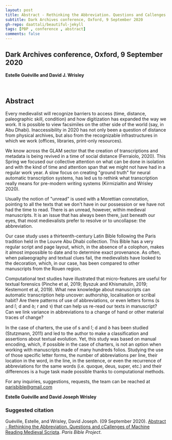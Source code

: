 ```yaml
---
layout: post
title: Abstract - Rethinking the Abbreviation. Questions and Callenges of Machine Reading Medieval Scripta
subtitle: Dark Archives conference, Oxford, 9 September 2020
gh-repo: daattali/beautiful-jekyll
tags: [PBP , conference , abstract]
comments: false
---
```


## Dark Archives conference, Oxford, 9 September 2020
**Estelle Guéville and David J. Wrisley**

<br>

## Abstract

Every medievalist will recognize barriers to access (time, distance, paleographic skill, condition) and how digitization has expanded the way we work. It is possible to view facsimiles on the other side of the world (say, in Abu Dhabi). Inaccessibility in 2020 has not only been a question of distance from physical archives, but also from the recognizable infrastructures in which we work (offices, libraries, print-only resources).

We know across the GLAM sector that the creation of transcriptions and metadata is being revived in a time of social distance (Ferraiolo, 2020). This Spring we focused our collective attention on what can be done in isolation and with the kind of time and attention span that we might not have had in a regular work year. A slow focus on creating "ground truth" for neural automatic transcription systems, has led us to rethink what transcription really means for pre-modern writing systems (Kirmizialtin and Wrisley 2020). 

Usually the notion of "unread" is used with a Morettian connotation, pointing to all the texts that we don't have in our possession or we have not had the time to read. There is an unread, however, within medieval manuscripts. It is an issue that has always been there, just beneath our eyes, that most medievalists prefer to resolve or to uncollapse: the abbreviation. 

Our case study uses a thirteenth-century Latin Bible following the Paris tradition held in the Louvre Abu Dhabi collection. This Bible has a very regular script and page layout, which, in the absence of a colophon, makes it almost impossible to date and to determine exact provenance. As often, when palaeography and textual clues fail, the medievalists have looked to the decoration, which, in our case, has been compared to other manuscripts from the Rouen region. 

Computational text studies have illustrated that micro-features are useful for textual forensics (Pinche et al, 2019; Byszuk and Khismatulin, 2019; Kestemont et al, 2019). What new knowledge about manuscripts can automatic transcription help uncover: authorship, localisation or scribal habit? Are there patterns of use of abbreviations, or even letters forms (s and ſ; d and ꝺ; r and ꝛ) that can help us re-read our texts in manuscript? Can we link variance in abbreviations to a change of hand or other material traces of change? 

In the case of charters, the use of s and ſ; d and ꝺ has been studied (Stutzmann, 2011) and led to the author to make a classification and assertions about textual evolution. Yet, this study was based on manual encoding, which, if possible in the case of charters, is not an option when working with manuscripts made of many hundreds folios. Studying the use of those specific letter forms, the number of abbreviations per line, their location in the word, in the line, in the sentence, or even the recurrence of abbreviations for the same words (i.e. quoque, deus, super, etc.) and their differences is a huge task made possible thanks to computational methods. 


For any inquiries, suggestions, requests, the team can be reached at [parisbible@gmail.com](mailto:parisbible@gmail.com)

**Estelle Guéville and David Joseph Wrisley**



### **Suggested citation**

Guéville, Estelle, and Wrisley, David Joseph. (09 September 2020). [Abstract - Rethinking the Abbreviation. Questions and cCallenges of Machine Reading Medieval Scripta](https://parisbible.github.io/2020-09-09-DarkArchives-conf/). *Paris Bible Project*.

